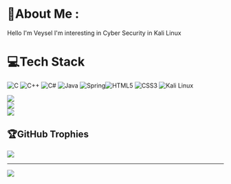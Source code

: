 # 💫About Me :

Hello I'm Veysel I'm interesting in Cyber Security in Kali Linux 


# 💻Tech Stack
![C](https://img.shields.io/badge/C-00599C?style=for-the-badge&logo=c&logoColor=white) ![C++](https://img.shields.io/badge/C%2B%2B-00599C?style=for-the-badge&logo=c%2B%2B&logoColor=white) ![C#]([https://img.shields.io/badge/c%23-%23239120.svg?style=for-the-badge&logo=c-sharp&logoColor=white](https://img.shields.io/badge/C%23-239120?style=for-the-badge&logo=c-sharp&logoColor=white)) ![Java](https://img.shields.io/badge/Java-ED8B00?style=for-the-badge&logo=java&logoColor=white) ![Spring](https://img.shields.io/badge/Spring-6DB33F?style=for-the-badge&logo=spring&logoColor=white)![HTML5](https://img.shields.io/badge/html5-%23E34F26.svg?style=for-the-badge&logo=html5&logoColor=white) ![CSS3](https://img.shields.io/badge/css3-%231572B6.svg?style=for-the-badge&logo=css3&logoColor=white) ![Kali Linux](https://img.shields.io/badge/Kali_Linux-557C94?style=for-the-badge&logo=kali-linux&logoColor=white) 

![](https://github-readme-stats.vercel.app/api?username=vgorgen&theme=dark&hide_border=false&include_all_commits=false&count_private=false)<br/>
![](https://github-readme-streak-stats.herokuapp.com/?user=vgorgen&theme=dark&hide_border=false)<br/>
![](https://github-readme-stats.vercel.app/api/top-langs/?username=vgorgen&theme=dark&hide_border=false&include_all_commits=false&count_private=false&layout=compact)

## 🏆GitHub Trophies
![](https://github-profile-trophy.vercel.app/?username=vgorgen&theme=gruvbox&no-frame=false&no-bg=false&margin-w=4)

---
[![](https://visitcount.itsvg.in/api?id=vgorgen&icon=0&color=0)](https://visitcount.itsvg.in)
